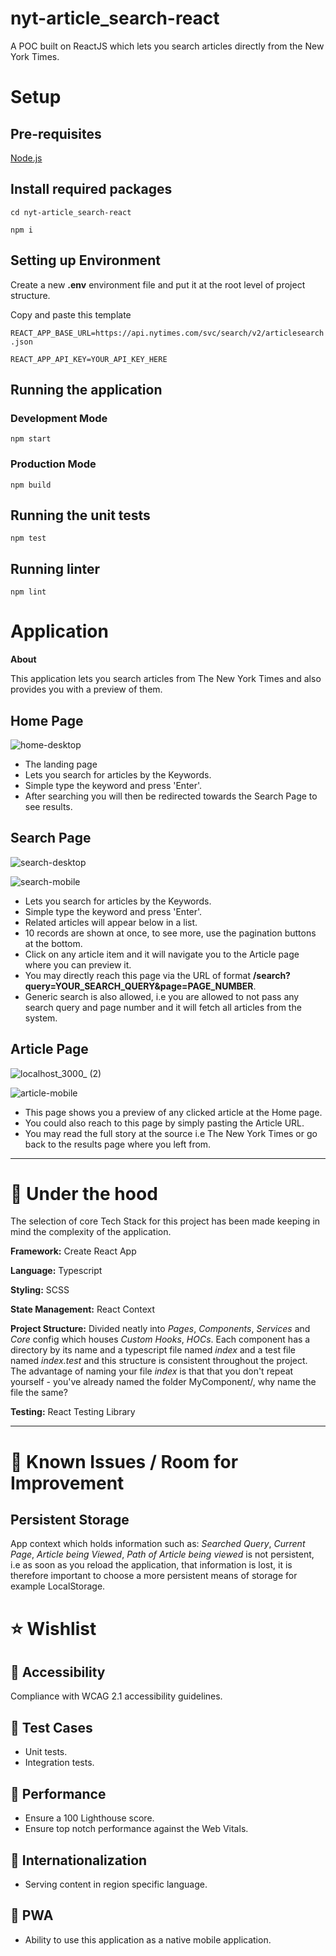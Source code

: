 # nyt-article_search-react
A POC built on ReactJS which lets you search articles directly from the New York Times.

# Setup

## Pre-requisites

[Node.js](https://nodejs.org/en/download/)

## Install required packages

`cd nyt-article_search-react`

`npm i`

## Setting up Environment

Create a new **.env** environment file and put it at the root level of project structure.

Copy and paste this template

  `REACT_APP_BASE_URL=https://api.nytimes.com/svc/search/v2/articlesearch.json`

  `REACT_APP_API_KEY=YOUR_API_KEY_HERE`

## Running the application

### Development Mode

  `npm start`

### Production Mode

  `npm build`

## Running the unit tests

  `npm test`

## Running linter

  `npm lint`

# Application

**About**

This application lets you search articles from The New York Times and also provides you with a preview of them.

## Home Page

![home-desktop](https://user-images.githubusercontent.com/19465523/149327449-5f7d380b-28a3-4792-b554-11abbf0c46a6.png)

- The landing page
- Lets you search for articles by the Keywords.
- Simple type the keyword and press 'Enter'.
- After searching you will then be redirected towards the Search Page to see results.

## Search Page

![search-desktop](https://user-images.githubusercontent.com/19465523/149210031-8c10900b-5a25-4aa1-80a3-0c6381e5498b.png)

![search-mobile](https://user-images.githubusercontent.com/19465523/149211275-dfab1ccf-bc74-46a2-828d-dc616be84882.png)

- Lets you search for articles by the Keywords.
- Simple type the keyword and press 'Enter'.
- Related articles will appear below in a list.
- 10 records are shown at once, to see more, use the pagination buttons at the bottom.
- Click on any article item and it will navigate you to the Article page where you can preview it.
- You may directly reach this page via the URL of format **/search?query=YOUR_SEARCH_QUERY&page=PAGE_NUMBER**.
- Generic search is also allowed, i.e you are allowed to not pass any search query and page number and it will fetch all articles from the system.

## Article Page

![localhost_3000_ (2)](https://user-images.githubusercontent.com/19465523/149210172-e90128eb-229c-40b4-afa8-78904f9dd4a2.png)

![article-mobile](https://user-images.githubusercontent.com/19465523/149210857-fafabc1c-9026-4b8a-950c-cc6e1233e202.png)

- This page shows you a preview of any clicked article at the Home page.
- You could also reach to this page by simply pasting the Article URL.
- You may read the full story at the source i.e The New York Times or go back to the results page where you left from.

---

# :wrench: Under the hood

The selection of core Tech Stack for this project has been made keeping in mind the complexity of the application.

**Framework:** Create React App

**Language:** Typescript

**Styling:** SCSS

**State Management:** React Context

**Project Structure:** Divided neatly into *Pages*, *Components*, *Services* and *Core* config which houses *Custom Hooks*, *HOCs*. Each component has a directory by its name and a typescript file named *index* and a test file named *index.test* and this structure is consistent throughout the project. The advantage of naming your file *index* is that that you don't repeat yourself - you've already named the folder MyComponent/, why name the file the same?

**Testing:** React Testing Library

---

# :bug: Known Issues / Room for Improvement

## Persistent Storage

App context which holds information such as: *Searched Query*, *Current Page*, *Article being Viewed*, *Path of Article being viewed* is not persistent, i.e as soon as you reload the application, that information is lost, it is therefore important to choose a more persistent means of storage for example LocalStorage.

# :star: Wishlist

## :dart: Accessibility

Compliance with WCAG 2.1 accessibility guidelines.

## :dart: Test Cases

- Unit tests.
- Integration tests.

## :dart: Performance

- Ensure a 100 Lighthouse score.
- Ensure top notch performance against the Web Vitals.

## :dart: Internationalization

- Serving content in region specific language.

## :dart: PWA

- Ability to use this application as a native mobile application.
